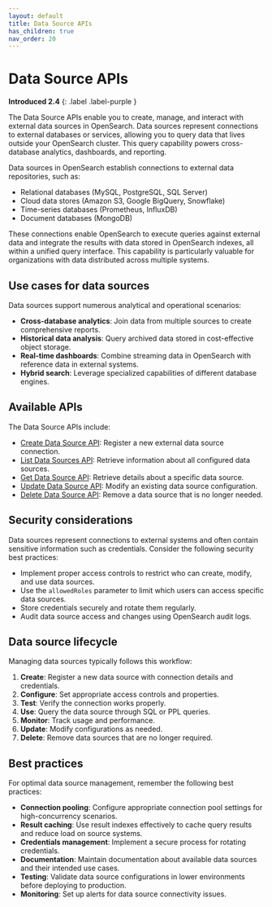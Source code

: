 ```yaml
---
layout: default
title: Data Source APIs
has_children: true
nav_order: 20
---
```


# Data Source APIs
**Introduced 2.4**
{: .label .label-purple }

The Data Source APIs enable you to create, manage, and interact with external data sources in OpenSearch. Data sources represent connections to external databases or services, allowing you to query data that lives outside your OpenSearch cluster. This query capability powers cross-database analytics, dashboards, and reporting.


Data sources in OpenSearch establish connections to external data repositories, such as:

- Relational databases (MySQL, PostgreSQL, SQL Server)
- Cloud data stores (Amazon S3, Google BigQuery, Snowflake)
- Time-series databases (Prometheus, InfluxDB)
- Document databases (MongoDB)

These connections enable OpenSearch to execute queries against external data and integrate the results with data stored in OpenSearch indexes, all within a unified query interface. This capability is particularly valuable for organizations with data distributed across multiple systems.

## Use cases for data sources

Data sources support numerous analytical and operational scenarios:

- **Cross-database analytics**: Join data from multiple sources to create comprehensive reports.
- **Historical data analysis**: Query archived data stored in cost-effective object storage.
- **Real-time dashboards**: Combine streaming data in OpenSearch with reference data in external systems.
- **Hybrid search**: Leverage specialized capabilities of different database engines.

## Available APIs

The Data Source APIs include:

- [Create Data Source API]({{site.url}}{{site.baseurl}}/api-reference/data-source-apis/create-data-source/): Register a new external data source connection.
- [List Data Sources API]({{site.url}}{{site.baseurl}}/api-reference/data-source-apis/list-data-source/): Retrieve information about all configured data sources.
- [Get Data Source API]({{site.url}}{{site.baseurl}}/api-reference/data-source-apis/get-data-source/): Retrieve details about a specific data source.
- [Update Data Source API]({{site.url}}{{site.baseurl}}/api-reference/data-source-apis/update-data-source/): Modify an existing data source configuration.
- [Delete Data Source API]({{site.url}}{{site.baseurl}}/api-reference/data-source-apis/delete-data-source/): Remove a data source that is no longer needed.

## Security considerations

Data sources represent connections to external systems and often contain sensitive information such as credentials. Consider the following security best practices:

- Implement proper access controls to restrict who can create, modify, and use data sources.
- Use the `allowedRoles` parameter to limit which users can access specific data sources.
- Store credentials securely and rotate them regularly.
- Audit data source access and changes using OpenSearch audit logs.

## Data source lifecycle

Managing data sources typically follows this workflow:

1. **Create**: Register a new data source with connection details and credentials.
2. **Configure**: Set appropriate access controls and properties.
3. **Test**: Verify the connection works properly.
4. **Use**: Query the data source through SQL or PPL queries.
5. **Monitor**: Track usage and performance.
6. **Update**: Modify configurations as needed.
7. **Delete**: Remove data sources that are no longer required.

## Best practices

For optimal data source management, remember the following best practices:

- **Connection pooling**: Configure appropriate connection pool settings for high-concurrency scenarios.
- **Result caching**: Use result indexes effectively to cache query results and reduce load on source systems.
- **Credentials management**: Implement a secure process for rotating credentials.
- **Documentation**: Maintain documentation about available data sources and their intended use cases.
- **Testing**: Validate data source configurations in lower environments before deploying to production.
- **Monitoring**: Set up alerts for data source connectivity issues.
